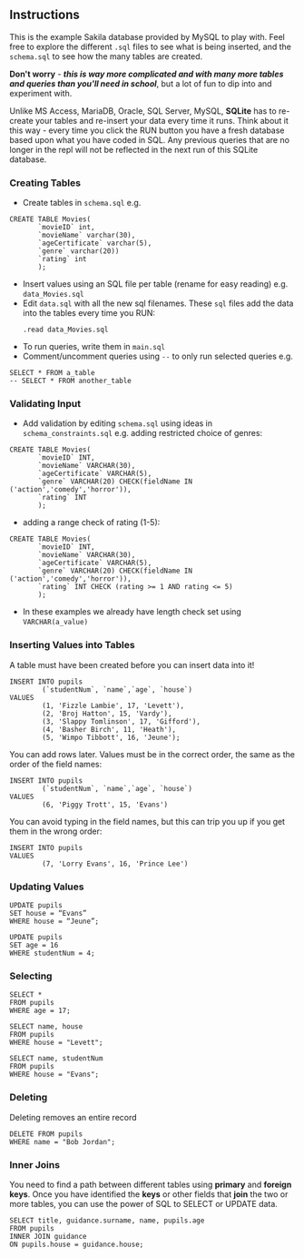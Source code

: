 ## Instructions
This is the example Sakila database provided by MySQL to play with. Feel free to explore the different ```.sql``` files to see what is being inserted, and the ```schema.sql``` to see how the many tables are created.

**Don't worry** - ___this is way more complicated and with many more tables and queries than you'll need in school___, but a lot of fun to dip into and experiment with.

Unlike MS Access, MariaDB, Oracle, SQL Server, MySQL, **SQLite** has to re-create your tables and re-insert your data every time it runs.  Think about it this way - every time you click the RUN button you have a fresh database based upon what you have coded in SQL.  Any previous queries that are no longer in the repl will not be reflected in the next run of this SQLite database.
### Creating Tables
* Create tables in ```schema.sql``` e.g.
```
CREATE TABLE Movies(
       `movieID` int, 
       `movieName` varchar(30),
       `ageCertificate` varchar(5),
       `genre` varchar(20))
       `rating` int
       );
```
* Insert values using an SQL file per table (rename for easy reading) e.g. ```data_Movies.sql```
* Edit ```data.sql``` with all the new sql filenames. These ```sql``` files add the data into the tables every time you RUN:
  ```
  .read data_Movies.sql
  ```
* To run queries, write them in ```main.sql```
* Comment/uncomment queries using ```--``` to only run selected queries e.g.
```
SELECT * FROM a_table
-- SELECT * FROM another_table
```
### Validating Input
* Add validation by editing ```schema.sql``` using ideas in ```schema_constraints.sql``` e.g. adding restricted choice of genres:
```
CREATE TABLE Movies(
       `movieID` INT, 
       `movieName` VARCHAR(30),
       `ageCertificate` VARCHAR(5),
       `genre` VARCHAR(20) CHECK(fieldName IN ('action','comedy','horror')),
       `rating` INT
       );
```
* adding a range check of rating (1-5):
```
CREATE TABLE Movies(
       `movieID` INT, 
       `movieName` VARCHAR(30),
       `ageCertificate` VARCHAR(5),
       `genre` VARCHAR(20) CHECK(fieldName IN ('action','comedy','horror')),
       `rating` INT CHECK (rating >= 1 AND rating <= 5)
       );
```
* In these examples we already have length check set using ```VARCHAR(a_value)```
### Inserting Values into Tables
A table must have been created before you can insert data into it!
```
INSERT INTO pupils
      	(`studentNum`, `name`,`age`, `house`)
VALUES
        (1, 'Fizzle Lambie', 17, 'Levett'),
        (2, 'Broj Hatton', 15, 'Vardy'),
        (3, 'Slappy Tomlinson', 17, 'Gifford'),
        (4, 'Basher Birch', 11, 'Heath'),
        (5, 'Wimpo Tibbott', 16, 'Jeune');

```
You can add rows later.  Values must be in the correct order, the same as the order of the field names:
```
INSERT INTO pupils
      	(`studentNum`, `name`,`age`, `house`)
VALUES
        (6, 'Piggy Trott', 15, 'Evans')
```
You can avoid typing in the field names, but this can trip you up if you get them in the wrong order:
```
INSERT INTO pupils
VALUES
        (7, 'Lorry Evans', 16, 'Prince Lee')
```
### Updating Values
```
UPDATE pupils 
SET house = “Evans” 
WHERE house = “Jeune”;
```
```
UPDATE pupils 
SET age = 16 
WHERE studentNum = 4;
```
### Selecting
```
SELECT * 
FROM pupils
WHERE age = 17;
```
```
SELECT name, house 
FROM pupils
WHERE house = "Levett";
```
```
SELECT name, studentNum 
FROM pupils
WHERE house = "Evans";
```
### Deleting
Deleting removes an entire record
```
DELETE FROM pupils 
WHERE name = "Bob Jordan";

```
### Inner Joins
You need to find a path between different tables using **primary** and **foreign keys**. Once you have identified the **keys** or other fields that **join** the two or more tables, you can use the power of SQL to SELECT or UPDATE data.
```
SELECT title, guidance.surname, name, pupils.age
FROM pupils
INNER JOIN guidance
ON pupils.house = guidance.house;
```